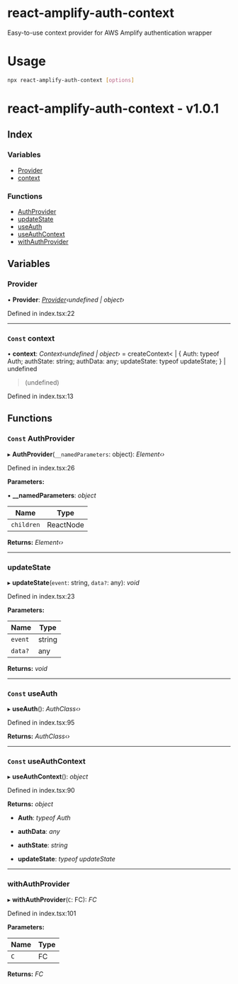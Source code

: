 
<a name="readmemd"></a>

# react-amplify-auth-context

Easy-to-use context provider for AWS Amplify authentication wrapper


<a name="__climd"></a>

# Usage
```bash
npx react-amplify-auth-context [options]
```

<a name="_librarymd"></a>


# react-amplify-auth-context - v1.0.1

## Index

### Variables

* [Provider](#provider)
* [context](#const-context)

### Functions

* [AuthProvider](#const-authprovider)
* [updateState](#updatestate)
* [useAuth](#const-useauth)
* [useAuthContext](#const-useauthcontext)
* [withAuthProvider](#withauthprovider)

## Variables

###  Provider

• **Provider**: *[Provider](#provider)‹undefined | object›*

Defined in index.tsx:22

___

### `Const` context

• **context**: *Context‹undefined | object›* = createContext<
  | {
      Auth: typeof Auth;
      authState: string;
      authData: any;
      updateState: typeof updateState;
    }
  | undefined
>(undefined)

Defined in index.tsx:13

## Functions

### `Const` AuthProvider

▸ **AuthProvider**(`__namedParameters`: object): *Element‹›*

Defined in index.tsx:26

**Parameters:**

▪ **__namedParameters**: *object*

Name | Type |
------ | ------ |
`children` | ReactNode |

**Returns:** *Element‹›*

___

###  updateState

▸ **updateState**(`event`: string, `data?`: any): *void*

Defined in index.tsx:23

**Parameters:**

Name | Type |
------ | ------ |
`event` | string |
`data?` | any |

**Returns:** *void*

___

### `Const` useAuth

▸ **useAuth**(): *AuthClass‹›*

Defined in index.tsx:95

**Returns:** *AuthClass‹›*

___

### `Const` useAuthContext

▸ **useAuthContext**(): *object*

Defined in index.tsx:90

**Returns:** *object*

* **Auth**: *typeof Auth*

* **authData**: *any*

* **authState**: *string*

* **updateState**: *typeof updateState*

___

###  withAuthProvider

▸ **withAuthProvider**(`C`: FC): *FC*

Defined in index.tsx:101

**Parameters:**

Name | Type |
------ | ------ |
`C` | FC |

**Returns:** *FC*
